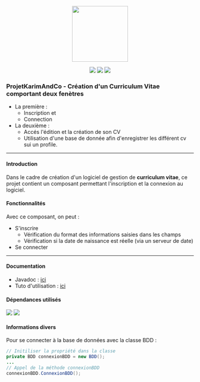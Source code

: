 <p align="center">
<img src="https://image.flaticon.com/icons/svg/311/311334.svg" width="150">
</p>

<p align="center">

<img src="http://hits.dwyl.io/alvarezsarah/alvarezsarah/PPE_Creation_CV.svg">
<img src="https://img.shields.io/github/contributors/alvarezsarah/PPE_Creation_CV">
<img src="https://img.shields.io/github/repo-size/alvarezsarah/PPE_Creation_CV">
</p>

### ProjetKarimAndCo - Création d'un Curriculum Vitae comportant deux fenètres

+ La première :
	+ Inscription 
	et 
	+ Connection
+ La deuxième :
	+ Accés l'édition et la création de son CV
	+ Utilisation d'une base de donnée afin d'enregistrer les différent cv sui un profile.
---

#### Introduction
Dans le cadre de création d'un logiciel de gestion de **curriculum vitae**, ce projet contient un composant permettant l'inscription et la connexion au logiciel.

#### Fonctionnalités
Avec ce composant, on peut :
 + S'inscrire
	 + Vérification du format des informations saisies dans les champs
	 + Vérification si la date de naissance est réelle (via un serveur de date)
 + Se connecter

--- 

#### Documentation
+ Javadoc : [ici](https://alvarezsarah.github.io/PPE_Creation_CV/)  
+ Tuto d'utilisation : [ici]()

#### Dépendances utilisés
<img src="https://img.shields.io/badge/commons--net-3.6-success">
<img src="https://img.shields.io/badge/mysql--connector--java-5.1.48-success">

#### Informations divers

Pour se connecter à la base de données avec la classe BDD :
```java
// Initiliser la propriété dans la classe
private BDD connexionBDD = new BDD();
...
// Appel de la méthode connexionBDD
connexionBDD.ConnexionBDD();
```
